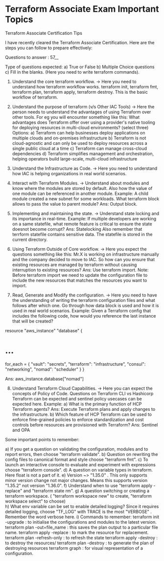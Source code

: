 # Terraform Associate Exam Important Topics
Terraform Associate Certification Tips

I have recently cleared the Terraform Associate Certification. Here are the steps you can follow to prepare effectively:

Questions to answer : 57__  

Type of questions expected: 
    a) True or False
    b) Multiple Choice questions
    c) Fill in the blanks. (Here you need to write terraform commands). 

1. Understand the core terraform workflow.
-> Here you need to understand how terraform workflow works. terraform init, terraform fmt, terraform plan, terraform apply, terraform destroy. This is the basic workflow of terraform.

2. Understand the purpose of terraform (v/s Other IAC Tools)
-> Here the person needs to understand the advantages of using Terraform over other tools. 
   For eg you will encounter something like this:
   What advantages does Terraform offer over using a provider's native tooling for deploying resources in multi-cloud environments? (select three)
   Options:
     a) Terraform can help businesses deploy applications on multiple clouds and on-premises infrastructure
     b) Terraform is not cloud-agnostic and can only be used to deploy resources across a single public cloud at a time
     c) Terraform can manage cross-cloud dependencies
     d) Terraform simplifies management and orchestration, helping operators build large-scale, multi-cloud infrastructure

3. Understand the Infrastructure as Code.
-> Here you need to understand how IAC is helping organizations in real world scenarios.

4. Interact with Terraform Modules.
-> Understand about modules and know where the modules are stored by default.
   Also how the value of one module can be referenced in another module.
   Example: A child module created a new subnet for some workloads. What terraform block allows to pass the value to parent module?
   Ans: Output block.
   
5. Implementing and maintaining the state.
-> Understand state locking and its importance in real-time.
   Example: If multiple developers are working on a same statefile, what remote feature is critical to ensure the state doesnot become corrupt?
   Ans: Statelocking
   Also remember that terrform statefile contains sensitive data. The statefile is stored in the current directory.

6.  Using Terraform Outside of Core workflow.
-> Here you expect the questions something like this:
   Mr.X is working on infrastructure manually and the company decided to move to IAC. So how can you ensure that existing resources are managed by terraform 
   without causing interruption to existing resources?
   Ans: Use terraform import.
   Note: Before terraform import we need to update the configuration file to include the new resources that matches the resources you want to import. 

7. Read, Generate and Modify the configuration.
-> Here you need to have the understanding of writing the terraform configuration files and what follows after which one. Go through how data block is used and how 
   it is used in real world scenarios.
   Example: Given a Terraform config that includes the following code, how would you reference the last instance that will be created?



resource "aws_instance" "database" {
  # ...
  for_each = {
    "vault": "secrets",
    "terraform": "infrastructure",
    "consul": "networking",
    "nomad": "scheduler"
  }
}

Ans: aws_instance.database["nomad"]

8. Understand Terraform Cloud Capabilities.
-> Here you can expect the concepts of Policy of Code. Questions on Terraform CLI vs Hashicorp Terraform can be expected and sentinel policy usecases can be 
   expected here.
   Example:
       a) What is the primary function of HCP Terraform agents?
       Ans: Execute Terraform plans and apply changes to the infrastructure.
       b) Which feature of HCP Terraform can be used to enforce fine-grained policies to enforce standardization and cost controls before resources are provisioned 
          with Terraform?
       Ans: Sentinel and OPA


Some important points to remember:

a) If you get a question on validating the configuration, modules and to report errors, then choose "terraform validate". 
b) Question on rewriting the config files to canonical format and style choose "terraform fmt".
c) To launch an interactive console to evaluate and experiment with expressions choose "terraform console".
d) A question on variable types in terraform. Here float is not a part of it.
e) Version ~> "1.35.0" . This only supports minor version change not major changes. 
   Means this supports version "1.35.2" not version "1.36.0".
f) Understand when to use "terraform apply -replace" and "terraform state rm".
g) A question switching or creating a terraform workspace. ( "terraform workspace new" to create, "terraform workspace select" to choose)   
h) What env variable can be set to enable detailed logging?
   Since it requires detailed logging, choose "TF_LOG" with TRACE is the most "VERBOSE" . Remember the word verbose here.
i) Commands to remember:
terraform init -upgrade : to initialise the configurations and modules to the latest version.
terraform plan -out=file_name : this saves the plan output to a particular file name.
terraform apply -replace : to mark the resource for replacement.
terraform plan -refresh-only : to refresh the state
terraform apply -destroy : to destroy the resources/
terraform plan -destroy : to generate the plan of destroying resources
terraform graph : for visual representation of a configuration.
